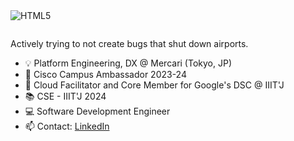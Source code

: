 <img align="left" alt="HTML5" src="https://img.shields.io/badge/YATHARTHA-GOENKA-red" />
<p>&nbsp;</p>

Actively trying to not create bugs that shut down airports.

- :bulb: Platform Engineering, DX @ Mercari (Tokyo, JP)
- 🏫 Cisco Campus Ambassador 2023-24
- 🌱 Cloud Facilitator and Core Member for Google's DSC @ IIIT'J
- :books: CSE - IIIT'J 2024
- :computer: Software Development Engineer
- 📫 Contact: [LinkedIn](https://www.linkedin.com/in/yathartha-goenka-4b62b1200/)
<p>&nbsp;</p>
